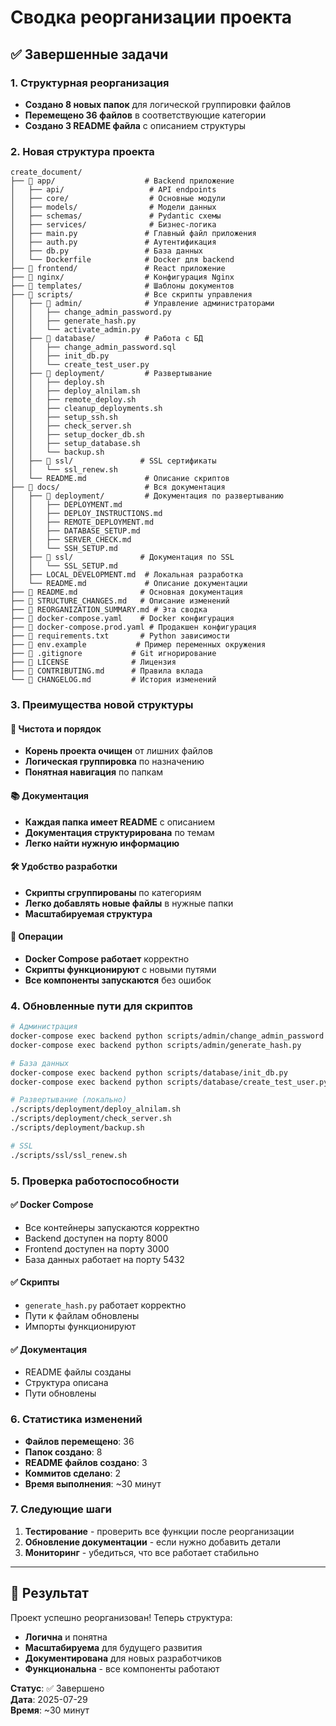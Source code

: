 # Сводка реорганизации проекта

## ✅ Завершенные задачи

### 1. Структурная реорганизация
- **Создано 8 новых папок** для логической группировки файлов
- **Перемещено 36 файлов** в соответствующие категории
- **Создано 3 README файла** с описанием структуры

### 2. Новая структура проекта

```
create_document/
├── 📁 app/                    # Backend приложение
│   ├── api/                   # API endpoints
│   ├── core/                  # Основные модули
│   ├── models/                # Модели данных
│   ├── schemas/               # Pydantic схемы
│   ├── services/              # Бизнес-логика
│   ├── main.py               # Главный файл приложения
│   ├── auth.py               # Аутентификация
│   ├── db.py                 # База данных
│   └── Dockerfile            # Docker для backend
├── 📁 frontend/               # React приложение
├── 📁 nginx/                  # Конфигурация Nginx
├── 📁 templates/              # Шаблоны документов
├── 📁 scripts/                # Все скрипты управления
│   ├── 📁 admin/              # Управление администраторами
│   │   ├── change_admin_password.py
│   │   ├── generate_hash.py
│   │   └── activate_admin.py
│   ├── 📁 database/           # Работа с БД
│   │   ├── change_admin_password.sql
│   │   ├── init_db.py
│   │   └── create_test_user.py
│   ├── 📁 deployment/         # Развертывание
│   │   ├── deploy.sh
│   │   ├── deploy_alnilam.sh
│   │   ├── remote_deploy.sh
│   │   ├── cleanup_deployments.sh
│   │   ├── setup_ssh.sh
│   │   ├── check_server.sh
│   │   ├── setup_docker_db.sh
│   │   ├── setup_database.sh
│   │   └── backup.sh
│   ├── 📁 ssl/               # SSL сертификаты
│   │   └── ssl_renew.sh
│   └── README.md             # Описание скриптов
├── 📁 docs/                   # Вся документация
│   ├── 📁 deployment/         # Документация по развертыванию
│   │   ├── DEPLOYMENT.md
│   │   ├── DEPLOY_INSTRUCTIONS.md
│   │   ├── REMOTE_DEPLOYMENT.md
│   │   ├── DATABASE_SETUP.md
│   │   ├── SERVER_CHECK.md
│   │   └── SSH_SETUP.md
│   ├── 📁 ssl/               # Документация по SSL
│   │   └── SSL_SETUP.md
│   ├── LOCAL_DEVELOPMENT.md  # Локальная разработка
│   └── README.md             # Описание документации
├── 📄 README.md              # Основная документация
├── 📄 STRUCTURE_CHANGES.md   # Описание изменений
├── 📄 REORGANIZATION_SUMMARY.md # Эта сводка
├── 📄 docker-compose.yaml    # Docker конфигурация
├── 📄 docker-compose.prod.yaml # Продакшен конфигурация
├── 📄 requirements.txt       # Python зависимости
├── 📄 env.example           # Пример переменных окружения
├── 📄 .gitignore           # Git игнорирование
├── 📄 LICENSE              # Лицензия
├── 📄 CONTRIBUTING.md      # Правила вклада
└── 📄 CHANGELOG.md         # История изменений
```

### 3. Преимущества новой структуры

#### 🎯 Чистота и порядок
- **Корень проекта очищен** от лишних файлов
- **Логическая группировка** по назначению
- **Понятная навигация** по папкам

#### 📚 Документация
- **Каждая папка имеет README** с описанием
- **Документация структурирована** по темам
- **Легко найти нужную информацию**

#### 🛠️ Удобство разработки
- **Скрипты сгруппированы** по категориям
- **Легко добавлять новые файлы** в нужные папки
- **Масштабируемая структура**

#### 🔧 Операции
- **Docker Compose работает** корректно
- **Скрипты функционируют** с новыми путями
- **Все компоненты запускаются** без ошибок

### 4. Обновленные пути для скриптов

```bash
# Администрация
docker-compose exec backend python scripts/admin/change_admin_password.py
docker-compose exec backend python scripts/admin/generate_hash.py

# База данных
docker-compose exec backend python scripts/database/init_db.py
docker-compose exec backend python scripts/database/create_test_user.py

# Развертывание (локально)
./scripts/deployment/deploy_alnilam.sh
./scripts/deployment/check_server.sh
./scripts/deployment/backup.sh

# SSL
./scripts/ssl/ssl_renew.sh
```

### 5. Проверка работоспособности

#### ✅ Docker Compose
- Все контейнеры запускаются корректно
- Backend доступен на порту 8000
- Frontend доступен на порту 3000
- База данных работает на порту 5432

#### ✅ Скрипты
- `generate_hash.py` работает корректно
- Пути к файлам обновлены
- Импорты функционируют

#### ✅ Документация
- README файлы созданы
- Структура описана
- Пути обновлены

### 6. Статистика изменений

- **Файлов перемещено**: 36
- **Папок создано**: 8
- **README файлов создано**: 3
- **Коммитов сделано**: 2
- **Время выполнения**: ~30 минут

### 7. Следующие шаги

1. **Тестирование** - проверить все функции после реорганизации
2. **Обновление документации** - если нужно добавить детали
3. **Мониторинг** - убедиться, что все работает стабильно

---

## 🎉 Результат

Проект успешно реорганизован! Теперь структура:
- **Логична** и понятна
- **Масштабируема** для будущего развития
- **Документирована** для новых разработчиков
- **Функциональна** - все компоненты работают

**Статус**: ✅ Завершено  
**Дата**: 2025-07-29  
**Время**: ~30 минут 